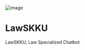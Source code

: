 ![image](https://github.com/Yanghyeondong/LawSKKU/assets/37038105/bef2aeb6-7390-4f56-a514-ff0ce1db7dd0)


# LawSKKU
LawSKKU, Law Specialized Chatbot
